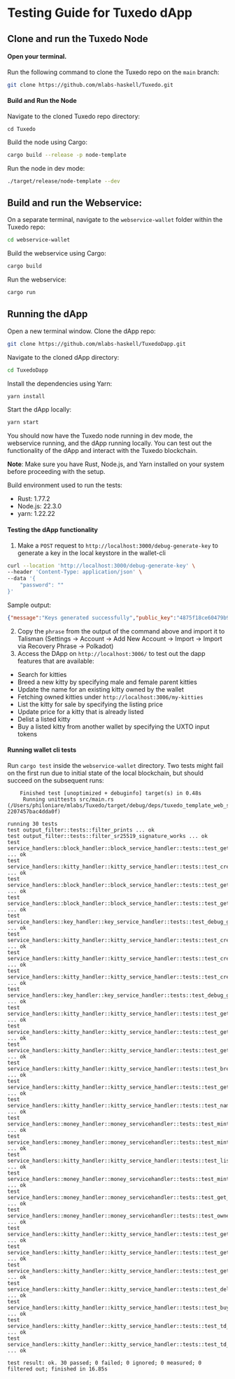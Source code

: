 # Testing Guide for Tuxedo dApp
## Clone and run the Tuxedo Node

#### Open your terminal.
Run the following command to clone the Tuxedo repo on the `main` branch:
```sh
git clone https://github.com/mlabs-haskell/Tuxedo.git
```

#### Build and Run the Node

Navigate to the cloned Tuxedo repo directory:
```
cd Tuxedo
```

Build the node using Cargo:
```sh
cargo build --release -p node-template
```
Run the node in dev mode:
```sh
./target/release/node-template --dev
```


## Build and run the Webservice:
On a separate terminal, navigate to the `webservice-wallet` folder within the Tuxedo repo:
```sh
cd webservice-wallet
```

Build the webservice using Cargo:
```sh
cargo build
```

Run the webservice:
```sh
cargo run
```

## Running the dApp
Open a new terminal window. Clone the dApp repo:
```sh
git clone https://github.com/mlabs-haskell/TuxedoDapp.git
```

Navigate to the cloned dApp directory:
```sh
cd TuxedoDapp
```
Install the dependencies using Yarn:
```sh
yarn install
```
Start the dApp locally:
```sh
yarn start
```


You should now have the Tuxedo node running in dev mode, the webservice running, and the dApp running locally. You can test out the functionality of the dApp and interact with the Tuxedo blockchain.

**Note**: Make sure you have Rust, Node.js, and Yarn installed on your system before proceeding with the setup.

Build environment used to run the tests:
- Rust: 1.77.2
- Node.js: 22.3.0
- yarn: 1.22.22

#### Testing the dApp functionality
1. Make a `POST` request to `http://localhost:3000/debug-generate-key` to generate a key in the local keystore in the wallet-cli
```sh
curl --location 'http://localhost:3000/debug-generate-key' \
--header 'Content-Type: application/json' \
--data '{
    "password": ""
}'
```
Sample output:
```json
{"message":"Keys generated successfully","public_key":"4875f18ce60479b935b257b2cfe17a03432f80af93b368f4653f2381fded9674","phrase":"convince defy athlete buyer truly inside inmate pool foil noodle barely supreme"}
```
2. Copy the `phrase` from the output of the command above and import it to Talisman (Settings -> Account -> Add New Account -> Import -> Import via Recovery Phrase -> Polkadot)
3. Access the DApp on `http://localhost:3006/` to test out the dapp features that are available:
  - Search for kitties
  - Breed a new kitty by specifying male and female parent kitties
  - Update the name for an existing kitty owned by the wallet
  - Fetching owned kitties under `http://localhost:3006/my-kitties`
  - List the kitty for sale by specifying the listing price
  - Update price for a kitty that is already listed
  - Delist a listed kitty
  - Buy a listed kitty from another wallet by specifying the UXTO input tokens

#### Running wallet cli tests
Run `cargo test` inside the `webservice-wallet` directory. Two tests might fail on the first run due to initial state of the local blockchain, but should succeed on the subsequent runs:
```
    Finished test [unoptimized + debuginfo] target(s) in 0.48s
     Running unittests src/main.rs (/Users/philoniare/mlabs/Tuxedo/target/debug/deps/tuxedo_template_web_service_wallet-2207457bac4dda0f)

running 30 tests
test output_filter::tests::filter_prints ... ok
test output_filter::tests::filter_sr25519_signature_works ... ok
test service_handlers::block_handler::block_service_handler::tests::test_get_block_block_number_not_present_fail ... ok
test service_handlers::kitty_handler::kitty_service_handler::tests::test_create_kitty ... ok
test service_handlers::block_handler::block_service_handler::tests::test_get_block_success ... ok
test service_handlers::block_handler::block_service_handler::tests::test_get_genesis_block_success ... ok
test service_handlers::key_handler::key_service_handler::tests::test_debug_get_keys_success ... ok
test service_handlers::kitty_handler::kitty_service_handler::tests::test_create_kitty_fail_due_unknown_public_key ... ok
test service_handlers::kitty_handler::kitty_service_handler::tests::test_create_kitty_fail_due_inavlid_public_key ... ok
test service_handlers::kitty_handler::kitty_service_handler::tests::test_create_kitty_success ... ok
test service_handlers::key_handler::key_service_handler::tests::test_debug_generate_key_success ... ok
test service_handlers::kitty_handler::kitty_service_handler::tests::test_get_all_kitty_list ... ok
test service_handlers::kitty_handler::kitty_service_handler::tests::test_get_owned_kitty_list ... ok
test service_handlers::kitty_handler::kitty_service_handler::tests::test_get_kitty_by_dna ... ok
test service_handlers::kitty_handler::kitty_service_handler::tests::test_breed_kitty ... ok
test service_handlers::kitty_handler::kitty_service_handler::tests::test_get_txn_and_inpututxolist_for_list_kitty_for_sale_success ... ok
test service_handlers::kitty_handler::kitty_service_handler::tests::test_name_update ... ok
test service_handlers::money_handler::money_servicehandler::tests::test_mint_coin_fail_due_inavlid_public_key ... ok
test service_handlers::money_handler::money_servicehandler::tests::test_mint_coin_fail_due_unknown_public_key ... ok
test service_handlers::kitty_handler::kitty_service_handler::tests::test_list_kitty_for_sale ... ok
test service_handlers::money_handler::money_servicehandler::tests::test_mint_coin_success ... ok
test service_handlers::money_handler::money_servicehandler::tests::test_get_all_coins ... ok
test service_handlers::money_handler::money_servicehandler::tests::test_owned_coins ... ok
test service_handlers::kitty_handler::kitty_service_handler::tests::test_get_all_td_kitty_list ... ok
test service_handlers::kitty_handler::kitty_service_handler::tests::test_get_td_kitty_by_dna ... ok
test service_handlers::kitty_handler::kitty_service_handler::tests::test_get_owned_td_kitty_list ... ok
test service_handlers::kitty_handler::kitty_service_handler::tests::test_delist_kitty_from_sale ... ok
test service_handlers::kitty_handler::kitty_service_handler::tests::test_buy_kitty ... ok
test service_handlers::kitty_handler::kitty_service_handler::tests::test_td_name_update ... ok
test service_handlers::kitty_handler::kitty_service_handler::tests::test_td_price_update ... ok

test result: ok. 30 passed; 0 failed; 0 ignored; 0 measured; 0 filtered out; finished in 16.85s
```
